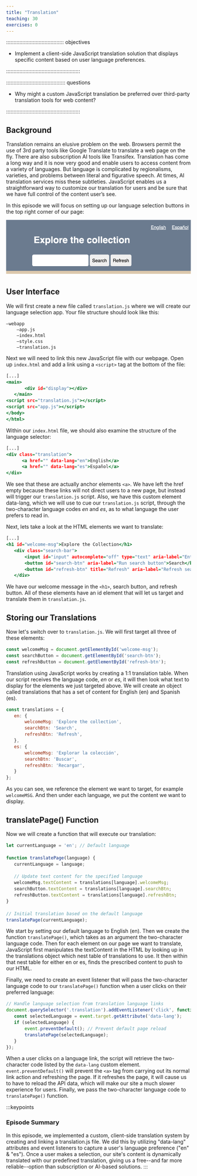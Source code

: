 ```yaml
---
title: "Translation"
teaching: 30
exercises: 0
---
```

::::::::::::::::::::::::::::::::::::::: objectives

- Implement a client-side JavaScript translation solution that displays specific content based on user language preferences.

::::::::::::::::::::::::::::::::::::::::::::::::::

:::::::::::::::::::::::::::::::::::::::: questions

- Why might a custom JavaScript translation be preferred over third-party translation tools for web content?

::::::::::::::::::::::::::::::::::::::::::::::::::

## Background
Translation remains an elusive problem on the web. Browsers permit the use of 3rd party tools like Google Translate to translate a web page on the fly. There are also subscription AI tools like Transifex. Translation has come a long way and it is now very good and enable users to access content from a variety of languages. But language is complicated by regionalisms, varieties, and problems between literal and figurative speech. At times, AI translation services miss these subtleties. JavaScript enables us a straightforward way to customize our translation for users and be sure that we have full control of the content user’s see.

In this episode we will focus on setting up our language selection buttons in the top right corner of our page:

![Translation buttons at the top of our webpage.](https://github.com/ucla-imls-open-sci/lc-multilingual-search-discovery-system/blob/main/episodes/media/translation-buttons.png)

## User Interface

We will first create a new file called `translation.js` where we will create our language selection app. Your file structure should look like this:

```
–webapp
	–app.js
	–index.html
	–style.css
	–translation.js
```

Next we will need to link this new JavaScript file with our webpage. Open up `index.html` and add a link using a `<script>` tag at the bottom of the file:

```index.html
[...]
<main>
       <div id="display"></div>
   </main>
<script src="translation.js"></script>
<script src="app.js"></script>
</body>
</html>
```

Within our `index.html` file, we should also examine the structure of the language selector:

```index.html
[...]       
<div class="translation">
      <a href="" data-lang="en">English</a>
      <a href="" data-lang="es">Español</a>
</div>
```

We see that these are actually anchor elements `<a>`. We have left the href empty because these links will not direct users to a new page, but instead will trigger our `translation.js` script. Also, we have this custom element data-lang, which we will use to cue our `translation.js` script, through the two-character language codes *en* and *es*, as to what language the user prefers to read in.

Next, lets take a look at the HTML elements we want to translate:

```index.html
[...]
<h1 id="welcome-msg">Explore the Collection</h1>
   <div class="search-bar">
       <input id="input" autocomplete="off" type="text" aria-label="Enter keywords to search">
       <button id="search-btn" aria-label="Run search button">Search</button>
       <button id="refresh-btn" title="Refresh" aria-label="Refresh search results button">Refresh</button>
   </div>
```

We have our welcome message in the `<h1>`, search button, and refresh button. All of these elements have an id element that will let us target and translate them in `translation.js`.

## Storing our Translations

Now let's switch over to `translation.js`. We will first target all three of these elements:

```translation.js
const welcomeMsg = document.getElementById('welcome-msg');
const searchButton = document.getElementById('search-btn');
const refreshButton = document.getElementById('refresh-btn');
```

Translation using JavaScript works by creating a 1:1 translation table. When our script receives the language code, *en* or *es*, it will then look what text to display for the elements we just targeted above. We will create an object called translations that has a set of content for English (en) and Spanish (es).

```translation.js
const translations = {
   en: {
       welcomeMsg: 'Explore the collection',
       searchBtn: 'Search',
       refreshBtn: 'Refresh',
   },
   es: {
       welcomeMsg: 'Explorar la colección',
       searchBtn: 'Buscar',
       refreshBtn: 'Recargar',
   }
};
```

As you can see, we reference the element we want to target, for example `welcomeMSG`. And then under each language, we put the content we want to display.

## translatePage() Function

Now we will create a function that will execute our translation:

```translation.js
let currentLanguage = 'en'; // Default language

function translatePage(language) {
   currentLanguage = language;

   // Update text content for the specified language
   welcomeMsg.textContent = translations[language].welcomeMsg;
   searchButton.textContent = translations[language].searchBtn;
   refreshButton.textContent = translations[language].refreshBtn;
}

// Initial translation based on the default language
translatePage(currentLanguage);
```

We start by setting our default language to English (en). Then we create the function `translatePage()`, which takes as an argument the two-character language code. Then for each element on our page we want to translate, JavaScript first manipulates the textContent in the HTML by looking up in the translations object which nest table of translations to use. It then within that nest table for either en or es, finds the prescribed content to push to our HTML.

Finally, we need to create an event listener that will pass the two-character language code to our `translatePage()` function when a user clicks on their preferred language:

```translation.js
// Handle language selection from translation language links
document.querySelector('.translation').addEventListener('click', function (event) {
   const selectedLanguage = event.target.getAttribute('data-lang');
   if (selectedLanguage) {
       event.preventDefault(); // Prevent default page reload
       translatePage(selectedLanguage);
   }
});
```

When a user clicks on a language link, the script will retrieve the two-character code listed by the `data-lang` custom element. `event.preventDefault()` will prevent the `<a>` tag from carrying out its normal link action and refreshing the page. If it refreshes the page, it will cause us to have to reload the API data, which will make our site a much slower experience for users. Finally, we pass the two-character language code to `translatePage()` function.

:::keypoints
### Episode Summary

In this episode, we implemented a custom, client-side translation system by creating and linking a translation.js file. We did this by utilizing "data-lang" attributes and event listeners to capture a user's language preference ("en" & "es"). Once a user makes a selection, our site's content is dynamically translated with our predefined translation, giving us a free--and far more reliable--option than subscription or AI-based solutions.
:::
